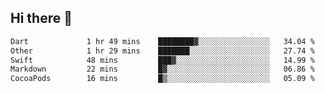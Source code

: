 ## Hi there 👋

<!--
**whirlun/whirlun** is a ✨ _special_ ✨ repository because its `README.md` (this file) appears on your GitHub profile.

Here are some ideas to get you started:

- 🔭 I’m currently working on ...
- 🌱 I’m currently learning ...
- 👯 I’m looking to collaborate on ...
- 🤔 I’m looking for help with ...
- 💬 Ask me about ...
- 📫 How to reach me: ...
- 😄 Pronouns: ...
- ⚡ Fun fact: ...
-->
<!--START_SECTION:waka-->

```txt
Dart             1 hr 49 mins    ████████▓░░░░░░░░░░░░░░░░   34.04 %
Other            1 hr 29 mins    ███████░░░░░░░░░░░░░░░░░░   27.74 %
Swift            48 mins         ███▓░░░░░░░░░░░░░░░░░░░░░   14.99 %
Markdown         22 mins         █▓░░░░░░░░░░░░░░░░░░░░░░░   06.86 %
CocoaPods        16 mins         █▒░░░░░░░░░░░░░░░░░░░░░░░   05.09 %
```

<!--END_SECTION:waka-->
